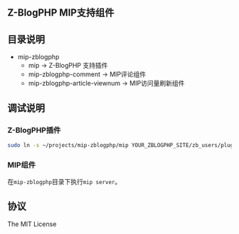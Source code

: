 ## Z-BlogPHP MIP支持组件

## 目录说明

- mip-zblogphp
  - mip    -> Z-BlogPHP 支持插件
  - mip-zblogphp-comment  -> MIP评论组件
  - mip-zblogphp-article-viewnum -> MIP访问量刷新组件

## 调试说明
### Z-BlogPHP插件
```bash
sudo ln -s ~/projects/mip-zblogphp/mip YOUR_ZBLOGPHP_SITE/zb_users/plugin/mip
```
### MIP组件
在``mip-zblogphp``目录下执行``mip server``。

## 协议
The MIT License
